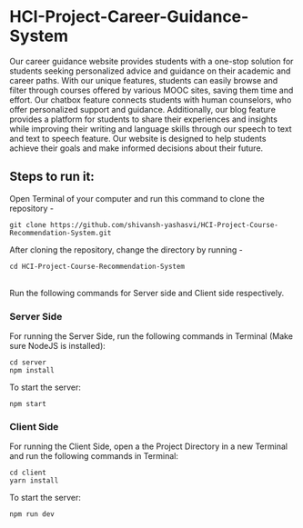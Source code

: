 # HCI-Project-Career-Guidance-System
Our career guidance website provides students with a one-stop solution for students seeking personalized advice and guidance on their academic and career paths. With our unique features, students can easily browse and filter through courses offered by various MOOC sites, saving them time and effort. Our chatbox feature connects students with human counselors, who offer personalized support and guidance. Additionally, our blog feature provides a platform for students to share their experiences and insights while improving their writing and language skills through our speech to text and text to speech feature. Our website is designed to help students achieve their goals and make informed decisions about their future.


## Steps to run it:

Open Terminal of your computer and run this command to clone the repository -  

 ```
 git clone https://github.com/shivansh-yashasvi/HCI-Project-Course-Recommendation-System.git
 
 ```
 After cloning the repository, change the directory by running -  
 ```
 cd HCI-Project-Course-Recommendation-System
 ```

<br>
Run the following commands for Server side and Client side respectively. <br> 
 
 
### Server Side
For running the Server Side, run the following commands in Terminal (Make sure NodeJS is installed):
```
cd server 
npm install
```

To start the server:
```
npm start
```

### Client Side
For running the Client Side, open a the Project Directory in a new Terminal and run the following commands in Terminal:

```
cd client 
yarn install
```

To start the server:
```
npm run dev
```
